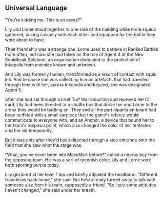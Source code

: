 ## Universal Language

"You're kidding me. This is an arena?"

Lily and Lorne stood together to one side of the building while more squids gathered, talking casually with each other and equipped for the battle they were about to have.

Their friendship was a strange one: Lorne used to partake in Ranked Battles more often, but now she had taken on the role of Agent 4 of the New Squidbeak Splatoon, an organisation dedicated to the protection of Inkopolis from enemies known and unknown.

And Lily was formerly human, transformed as a result of contact with squid ink. And because she was collecting human artefacts that had travelled through time with her, across Inkopolis and beyond, she was designated Agent 5.

After she had sat through a brief Turf War induction and received her ID card, Lily had been directed to a shuttle bus that drove her and Lorne to the arena they would be battling on. They and all the participants on board had been outfitted with a small earpiece that the game's referee would communicate to everyone with, and an Anchor, a device that bound her to her team's respawn point, which also changed the color of her tentacles and her ink temporarily.

But it was only after they'd been directed through a side entrance onto the field that she saw what the stage was.

"What, you've never been into MakoMart before?" called a nearby boy from the opposing team. His was a sort of greenish color; Lily and Lorne were both sporting purple today.

Lily gestured at her level 1 top and briefly adjusted the headband. "Different franchises back home," she said. But he'd already turned away to talk with someone else from his team, supposedly a friend. "So I see some attitudes haven't changed," she said under her breath.